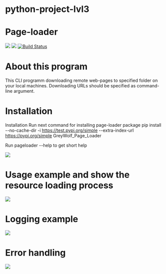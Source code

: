 # python-project-lvl3
# Page-loader

<a href="https://codeclimate.com/github/GreyGreyWolf/python-project-lvl3/maintainability"><img src="https://api.codeclimate.com/v1/badges/492ff6e6146eb354749b/maintainability" /></a>
<a href="https://codeclimate.com/github/GreyGreyWolf/python-project-lvl3/test_coverage"><img src="https://api.codeclimate.com/v1/badges/492ff6e6146eb354749b/test_coverage" /></a>
[![Build Status](https://travis-ci.com/GreyGreyWolf/python-project-lvl3.svg?branch=master)](https://travis-ci.com/GreyGreyWolf/python-project-lvl3)

# About this program

This CLI programm downloading remote web-pages to specified folder on your local machines. Downloading URLs should be specified as command-line argument.

# Installation

Installation Run next command for installing page-loader package pip install --no-cache-dir -i https://test.pypi.org/simple --extra-index-url https://pypi.org/simple GreyWolf_Page_Loader

Run pageloader --help to get short help

<a href="https://asciinema.org/a/lt9gArhL6vOCnypFkv7J7bbcE" target="_blank"><img src="https://asciinema.org/a/lt9gArhL6vOCnypFkv7J7bbcE.svg" /></a>

# Usage example and show the resource loading process

<a href="https://asciinema.org/a/UQgtbGzYf5haKneSluAnQ7MlM" target="_blank"><img src="https://asciinema.org/a/UQgtbGzYf5haKneSluAnQ7MlM.svg" /></a>

# Logging example

<a href="https://asciinema.org/a/68McQidy7xPm4IR2plEdOdAH2" target="_blank"><img src="https://asciinema.org/a/68McQidy7xPm4IR2plEdOdAH2.svg" /></a>

# Error handling

<a href="https://asciinema.org/a/XuVl31jWt9HB3ksgFWD2dSCDh" target="_blank"><img src="https://asciinema.org/a/XuVl31jWt9HB3ksgFWD2dSCDh.svg" /></a>
